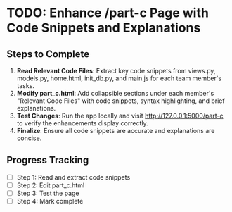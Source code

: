 # TODO: Enhance /part-c Page with Code Snippets and Explanations

## Steps to Complete

1. **Read Relevant Code Files**: Extract key code snippets from views.py, models.py, home.html, init_db.py, and main.js for each team member's tasks.
2. **Modify part_c.html**: Add collapsible sections under each member's "Relevant Code Files" with code snippets, syntax highlighting, and brief explanations.
3. **Test Changes**: Run the app locally and visit http://127.0.0.1:5000/part-c to verify the enhancements display correctly.
4. **Finalize**: Ensure all code snippets are accurate and explanations are concise.

## Progress Tracking
- [ ] Step 1: Read and extract code snippets
- [ ] Step 2: Edit part_c.html
- [ ] Step 3: Test the page
- [ ] Step 4: Mark complete
